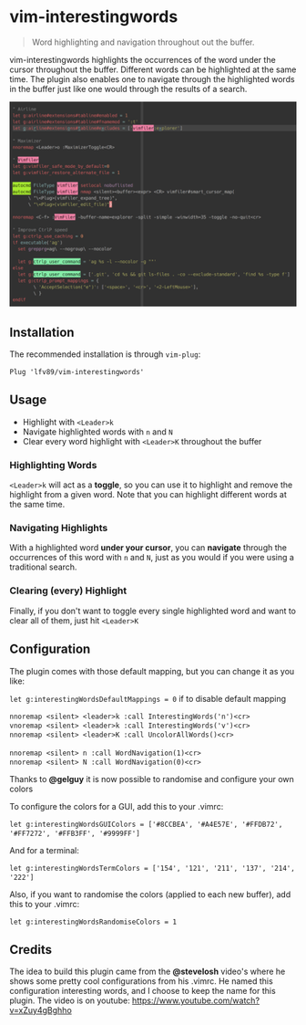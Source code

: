 # vim-interestingwords

> Word highlighting and navigation throughout out the buffer.


vim-interestingwords highlights the occurrences of the word under the cursor throughout the buffer. Different words can be highlighted at the same time. The plugin also enables one to navigate through the highlighted words in the buffer just like one would through the results of a search.

![Screenshot](./a.png)

## Installation

The recommended installation is through `vim-plug`:

```vimscript
Plug 'lfv89/vim-interestingwords'
```

## Usage

- Highlight with ``<Leader>k``
- Navigate highlighted words with ``n`` and ``N``
- Clear every word highlight with ``<Leader>K`` throughout the buffer

### Highlighting Words

``<Leader>k`` will act as a **toggle**, so you can use it to highlight and remove the highlight from a given word. Note that you can highlight different words at the same time.

### Navigating Highlights

With a highlighted word **under your cursor**, you can **navigate** through the occurrences of this word with ``n`` and ``N``, just as you would if you were using a traditional search.

### Clearing (every) Highlight

Finally, if you don't want to toggle every single highlighted word and want to clear all of them, just hit ``<Leader>K``

## Configuration

The plugin comes with those default mapping, but you can change it as you like:

`let g:interestingWordsDefaultMappings = 0` if to disable default mapping

```vimscript
nnoremap <silent> <leader>k :call InterestingWords('n')<cr>
vnoremap <silent> <leader>k :call InterestingWords('v')<cr>
nnoremap <silent> <leader>K :call UncolorAllWords()<cr>

nnoremap <silent> n :call WordNavigation(1)<cr>
nnoremap <silent> N :call WordNavigation(0)<cr>
```

Thanks to **@gelguy** it is now possible to randomise and configure your own colors

To configure the colors for a GUI, add this to your .vimrc:

```vimscript
let g:interestingWordsGUIColors = ['#8CCBEA', '#A4E57E', '#FFDB72', '#FF7272', '#FFB3FF', '#9999FF']
```

And for a terminal:

```vimscript
let g:interestingWordsTermColors = ['154', '121', '211', '137', '214', '222']
```

Also, if you want to randomise the colors (applied to each new buffer), add this to your .vimrc:

```vimscript
let g:interestingWordsRandomiseColors = 1
```

## Credits

The idea to build this plugin came from the **@stevelosh** video's where he shows some pretty cool configurations from his .vimrc. He named this configuration interesting words, and I choose to keep the name for this plugin. The video is on youtube: https://www.youtube.com/watch?v=xZuy4gBghho
